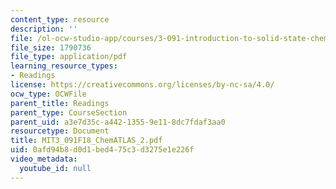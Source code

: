 ```yaml
---
content_type: resource
description: ''
file: /ol-ocw-studio-app/courses/3-091-introduction-to-solid-state-chemistry-fall-2018/0afd94b8d0d1bed475c3d3275e1e226f_MIT3_091F18_ChemATLAS_2.pdf
file_size: 1790736
file_type: application/pdf
learning_resource_types:
- Readings
license: https://creativecommons.org/licenses/by-nc-sa/4.0/
ocw_type: OCWFile
parent_title: Readings
parent_type: CourseSection
parent_uid: a3e7d35c-a442-1355-9e11-8dc7fdaf3aa0
resourcetype: Document
title: MIT3_091F18_ChemATLAS_2.pdf
uid: 0afd94b8-d0d1-bed4-75c3-d3275e1e226f
video_metadata:
  youtube_id: null
---
```

